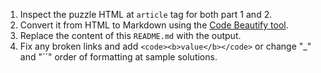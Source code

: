 1. Inspect the puzzle HTML at ``article`` tag for both part 1 and 2.
2. Convert it from HTML to Markdown using the [Code Beautify tool](https://codebeautify.org/html-to-markdown).
3. Replace the content of this ``README.md`` with the output.
4. Fix any broken links and add ``<code><b>value</b></code>`` or change "_" and "``" order of formatting at sample solutions.